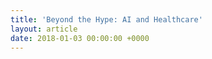 ```yaml
---
title: 'Beyond the Hype: AI and Healthcare'
layout: article
date: 2018-01-03 00:00:00 +0000
---
```

